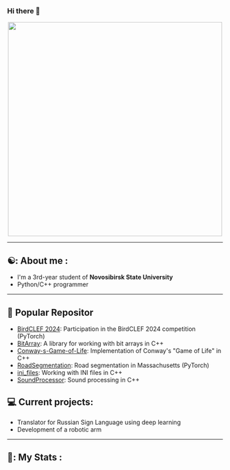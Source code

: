 ### Hi there 👋

<div id="header" align="center">
  <img src="https://github.com/AtomJ2/AtomJ2/assets/42699170/9b5bab01-de2e-4fdc-9ca7-2dfeb1accdd1" width="500"/>
</div>

---

## ☯️: About me :
- I'm a 3rd-year student of **Novosibirsk State University**
- Python/C++ programmer

---

## 💼 Popular Repositor
- [BirdCLEF 2024](https://github.com/AtomJ2/BirdCLEF): Participation in the BirdCLEF 2024 competition (PyTorch)
- [BitArray](https://github.com/AtomJ2/BitArray): A library for working with bit arrays in C++
- [Conway-s-Game-of-Life](https://github.com/AtomJ2/Conway-s-Game-of-Life): Implementation of Conway's "Game of Life" in C++
- [RoadSegmentation](https://github.com/AtomJ2/RoadSegmentation): Road segmentation in Massachusetts (PyTorch)
- [ini_files](https://github.com/AtomJ2/ini_files): Working with INI files in C++
- [SoundProcessor](https://github.com/AtomJ2/SoundProcessor): Sound processing in C++

## 💻 Current projects:
- Translator for Russian Sign Language using deep learning
- Development of a robotic arm

---

## 👾: My Stats :
<div id="stat" align="center">
    <img src="https://github-profile-summary-cards.vercel.app/api/cards/profile-details?username=AtomJ2&theme=jolly" alt=""/>
    <img src="https://github-profile-summary-cards.vercel.app/api/cards/most-commit-language?username=AtomJ2&theme=jolly" alt=""/>
     <img src="https://github-profile-summary-cards.vercel.app/api/cards/stats?username=AtomJ2&theme=jolly" alt=""/>
</div>
